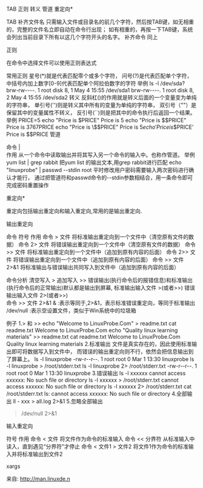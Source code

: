 
TAB
正则
转义
管道
重定向*

TAB
补齐文件名
只需输入文件或目录名的前几个字符，然后按TAB键，如无相重的，完整的文件名立即自动在命令行出现；
如有相重的，再按一下TAB键，系统会列出当前目录下所有以这几个字符开头的名字。 
补齐命令
同上

正则

在命令中选择文件可以使用正则表达式

常用正则
星号(*)就是代表匹配零个或多个字符，
问号(?)是代表匹配单个字符，
中括号内加上数字[0-9]代表匹配单个阿拉伯数字的字符
举例
ls -l /dev/sda?
brw-rw----. 1 root disk 8, 1 May 4 15:55 /dev/sda1
brw-rw----. 1 root disk 8, 2 May 4 15:55 /dev/sda2
转义
反斜杠(\)的作用就是转义后面的一个变量变为单纯的字符串，
单引号('')则是转义其中所有的变量为单纯的字符串，
双引号（""）是保留其中的变量属性不转义，
反引号(``)则是把其中的命令执行后返回一个结果。
举例
 PRICE=5
echo "Price is $PRICE"
Price is 5
echo "Price is $$PRICE"
Price is 3767PRICE
echo "Price is \$$PRICE"
Price is $5
echo 'Price is \$$PRICE'
Price is \$$PRICE
管道

命令
|  
作用
从一个命令中读取输出并将其写入另一个命令的输入中。也称作管道。
举例
yum list | grep rabbit 
把yum list 的输出文本,用grep rabbit进行匹配
 echo "linuxprobe" | passwd --stdin root
 		平时修改用户密码需要输入两次密码进行确认才能行，
  通过把管道符和passwd命令的--stdin参数相结合，用一条命令即可完成密码重置操作


重定向*

重定向包括输出重定向和输入重定向,常用的是输出重定向.

输出重定向

命令
符号		 作用
命令 > 文件	将标准输出重定向到一个文件中（清空原有文件的数据）
命令 2>  文件	将错误输出重定向到一个文件中（清空原有文件的数据）
命令 >>  文件	将标准输出重定向到一个文件中（追加到原有内容的后面）
命令 2>> 文件	将错误输出重定向到一个文件中（追加到原有内容的后面）
命令 >> 文件 2>&1 将标准输出与错误输出共同写入到文件中（追加到原有内容的后面）

命令分析
清空写入	>
追加写入 	>>
错误输出(执行命令后的报错信息)和标准输出(执行命令后的正常输出)默认都是输出到屏幕,
标准输出输入文件  >(或者>>) 
错误输出输入文件  2>(或者>>)  
命令 >> 文件 2>&1  & :表示等同于,2>&1，表示标准错误重定向，等同于标准输出
/dev/null :表示空设置文件，类似于Win系统中的垃圾箱


例子
1.> 和 >> 
echo "Welcome to LinuxProbe.Com" > readme.txt
cat readme.txt
Welcome to LinuxProbe.Com
echo "Quality linux learning materials" >> readme.txt
cat readme.txt
Welcome to LinuxProbe.Com
Quality linux learning materials
2.标准输出
文件是真实存在的，因此使用标准输出即可将数据写入到文件中，
而错误的输出重定向则不行，依然会把信息输出到了屏幕上。
ls -l linuxprobe 
-rw-r--r--. 1 root root 0 Mar  1 13:30 linuxprobe
ls -l linuxprobe > /root/stderr.txt 
ls -l linuxprobe 2> /root/stderr.txt 
-rw-r--r--. 1 root root 0 Mar  1 13:30 linuxprobe
3.错误输出
ls -l xxxxxx 
	cannot access xxxxxx: No such file or directory
ls -l xxxxxx > /root/stderr.txt
	cannot access xxxxxx: No such file or directory
ls -l xxxxxx 2> /root/stderr.txt
cat /root/stderr.txt 
ls: cannot access xxxxxx: No such file or directory
4.全部输出
ll  - xxx  > all.log  2>&1 
5.忽略全部输出
> /dev/null 2>&1

输入重定向


符号					作用
命令 < 文件			将文件作为命令的标准输入
命令 << 分界符		从标准输入中读入，直到遇见“分界符”才停止
命令 < 文件1 > 文件2	将文件1作为命令的标准输入并将标准输出到文件2


xargs

来自: http://man.linuxde.n
